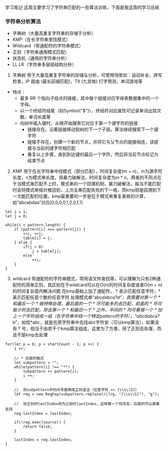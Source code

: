 学习笔记
这周主要学习了字符串匹配的一些算法训练，下面是我这周的学习总结

### 字符串分析算法
+ 字典树（大量高重复字符串的存储于分析）
+ KMP（在长字符串里找模式）
+ Wildcard（带通配符的字符串模式）
+ 正则（字符串通用模式匹配）
+ 状态机（通用的字符串分析）
+ LL LR（字符串多层级结构分析）

1. 字典树
用于大量高重复字符串的存储与分析，可使用场景如：自动补全，拼写检查，IP 路由 (最长前缀匹配)，T9 (九宫格) 打字预测，单词游戏等
+ 特点：
    + 最多 RR 个指向子结点的链接，其中每个链接对应字母表数据集中的一个字母。
    + 以一个终结符结尾（如Symbol("$")），终结符对应属性可记录单词出现次数，单词长度等
    + 向树中插入键时，从根开始搜索它对应于第一个键字符的链接
        + 链接存在。沿着链接移动到树的下一个子层。算法继续搜索下一个键字符
        + 链接不存在。创建一个新的节点，并将它与父节点的链接相连，该链接与当前的键字符相匹配
        + 重复以上步骤，直到到达键的最后一个字符，然后将当前节点标记为结束节点

2. KMP
用于在长字符串中找模式（部分匹配），时间复杂度(m + n)，m为源字符长度，n为模式串长度，用暴力破解法，时间复杂度为m * n，两者的不同点在于当模式串匹配不上时，模式串的一个回溯机制，暴力破解法，每当不能匹配时会将模式串指针推回到，上次主串匹配失败的下一格，而kmp则是回溯到下一次能匹配的位置。kmp最重要的一步是在于模式串重复表格的计算，如“abcabdaa”对应[0,0,0,0,1,2,0,1,1]
```
let i = 1;
let j = 0;

while(i < pattern.length) {
    if (pattern[i] === pattern[j]) {
        ++i, ++j;
        table[i] = j;
    } else {
        if(j > 0)
            j = table[j];
        else 
            ++i;
    }
}
```

3. wildcard
带通配符的字符串模式，常用语文件查找等，可以理解为只有2种通配符的简单正则，其区别在于wildcard可以在O(n)的时间复杂度或者O(m + n)的时间复杂度内解决问题
在kmp基础上加了通配符， ? 表示匹配任意字符，* 表示匹配任意个数的任意字符
处理模式串“ab*cd*abc*a?d”，我需要对第一个 * 和最后一个 * 做特殊处理，最后面的一个 * 尽可能多的去匹配，前面的 * 尽可能少的去匹配，除去第一个 * 和最后一个 * 之外，中间的 * 均可看错一个 * 加上一个字符组成一组（在字符串中找一个特定pattern的字符），“ab*cd*abc*a?b”，如找*abc，就是在原字符串中去找abc字符安（可以kmp算法），如果没有 ? 号，相当于由若干个kmp算法组成，这里为了方便，用了正则去处理，而且不是kmp去处理
```
for(let p = 0; p < startCount - 1; p ++) {
    i ++;

    // * 后面的格式
    let subpattern = "";
    while(pattern[i] !== "*") {
        subpattern += pattern[i];
        i ++;
    }

    //  将subpattern中的问号替换成正则语法（任意字符 => [\\s\\S]）
    let reg = new RegExp(subpattern.replace(/\?/g, "[\\s\\S]"), "g");

    //  将正则的lastIndex改为之前的lastIndex，这样第一个找完后，后面的可以接着去找
    reg.lastIndex = lastIndex;

    if(!reg.exec(source)) {
        return false;
    }

    lastIndex = reg.lastIndex;
}
```



